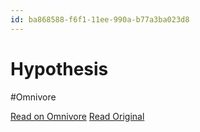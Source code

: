 ```yaml
---
id: ba868588-f6f1-11ee-990a-b77a3ba023d8
---
```


# Hypothesis
#Omnivore

[Read on Omnivore](https://omnivore.app/me/hypothesis-18ec63ccc9f)
[Read Original](https://hypothes.is/a/0FOzYPbvEe6d4HNPpeMa8w)

